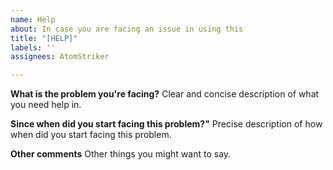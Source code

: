 ```yaml
---
name: Help
about: In case you are facing an issue in using this
title: "[HELP]"
labels: ''
assignees: AtomStriker

---
```


**What is the problem you're facing?**
Clear and concise description of what you need help in.

**Since when did you start facing this problem?"**
Precise description of how when did you start facing this problem.

**Other comments**
Other things you might want to say.
